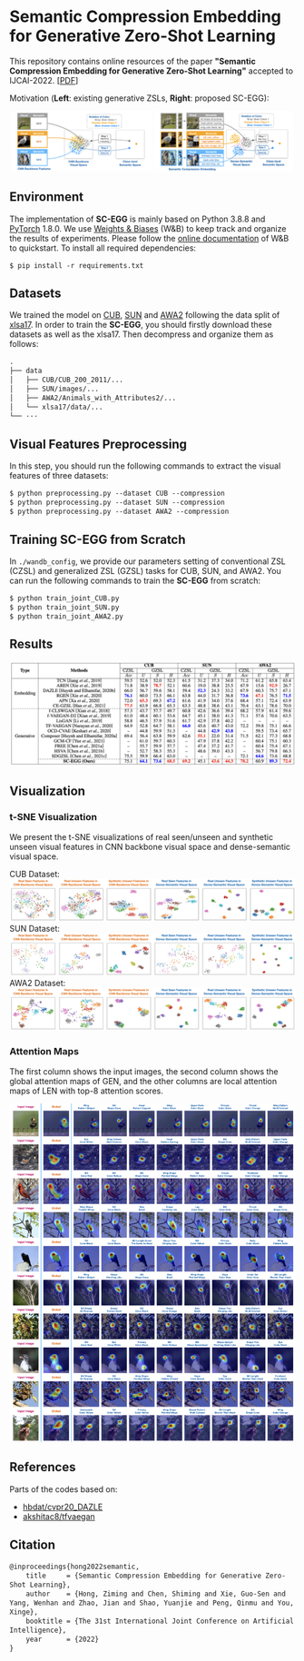 # Semantic Compression Embedding for Generative Zero-Shot Learning
This repository contains online resources of the paper **"Semantic Compression Embedding for Generative Zero-Shot Learning"** accepted to IJCAI-2022. [[PDF](https://www.ijcai.org/proceedings/2022/0134.pdf)]

Motivation (**Left**: existing generative ZSLs, **Right**: proposed SC-EGG):
<div align="center">
<img src="figs/motivation_a.png" width="49%">
<img src="figs/motivation_b.png" width="49%">
</div>

## Environment
The implementation of **SC-EGG** is mainly based on Python 3.8.8 and [PyTorch](https://pytorch.org/) 1.8.0. We use [Weights & Biases](https://wandb.ai/site) (W&B) to keep track and organize the results of experiments. Please follow the [online documentation](https://docs.wandb.ai/quickstart) of W&B to quickstart. To install all required dependencies:
```
$ pip install -r requirements.txt
```
## Datasets
We trained the model on [CUB](http://www.vision.caltech.edu/visipedia/CUB-200-2011.html), [SUN](http://cs.brown.edu/~gmpatter/sunattributes.html) and [AWA2](http://cvml.ist.ac.at/AwA2/) following the data split of [xlsa17](http://datasets.d2.mpi-inf.mpg.de/xian/xlsa17.zip). In order to train the **SC-EGG**, you should firstly download these datasets as well as the xlsa17. Then decompress and organize them as follows: 
```
.
├── data
│   ├── CUB/CUB_200_2011/...
│   ├── SUN/images/...
│   ├── AWA2/Animals_with_Attributes2/...
│   └── xlsa17/data/...
└── ···
```

## Visual Features Preprocessing
In this step, you should run the following commands to extract the visual features of three datasets:

```
$ python preprocessing.py --dataset CUB --compression
$ python preprocessing.py --dataset SUN --compression
$ python preprocessing.py --dataset AWA2 --compression
```

## Training SC-EGG from Scratch
In `./wandb_config`, we provide our parameters setting of conventional ZSL (CZSL) and generalized ZSL (GZSL) tasks for CUB, SUN, and AWA2. You can run the following commands to train the **SC-EGG** from scratch:

```
$ python train_joint_CUB.py
$ python train_joint_SUN.py 
$ python train_joint_AWA2.py 
```

## Results
![](figs/results.png)

## Visualization

### t-SNE Visualization
We present the t-SNE visualizations of real seen/unseen and synthetic unseen visual features in CNN backbone visual space and dense-semantic visual space. 

CUB Dataset:
![](figs/tsne_cub.png)
SUN Dataset:
![](figs/tsne_sun.png)
AWA2 Dataset:
![](figs/tsne_awa2.png)

### Attention Maps
The first column shows the input images, the second column shows the global attention maps of GEN, and the other columns are local attention maps of LEN with top-8 attention scores.

![](figs/atten_maps.png)

## References
Parts of the codes based on:
* [hbdat/cvpr20_DAZLE](https://github.com/hbdat/cvpr20_DAZLE)
* [akshitac8/tfvaegan](https://github.com/akshitac8/tfvaegan)

## Citation
```
@inproceedings{hong2022semantic,
    title     = {Semantic Compression Embedding for Generative Zero-Shot Learning},
    author    = {Hong, Ziming and Chen, Shiming and Xie, Guo-Sen and Yang, Wenhan and Zhao, Jian and Shao, Yuanjie and Peng, Qinmu and You, Xinge},
    booktitle = {The 31st International Joint Conference on Artificial Intelligence},
    year      = {2022}
}
```